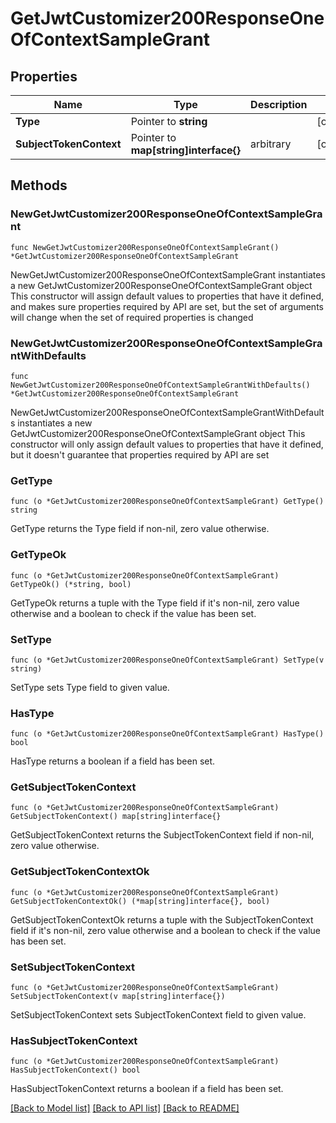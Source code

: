 # GetJwtCustomizer200ResponseOneOfContextSampleGrant

## Properties

Name | Type | Description | Notes
------------ | ------------- | ------------- | -------------
**Type** | Pointer to **string** |  | [optional] 
**SubjectTokenContext** | Pointer to **map[string]interface{}** | arbitrary | [optional] 

## Methods

### NewGetJwtCustomizer200ResponseOneOfContextSampleGrant

`func NewGetJwtCustomizer200ResponseOneOfContextSampleGrant() *GetJwtCustomizer200ResponseOneOfContextSampleGrant`

NewGetJwtCustomizer200ResponseOneOfContextSampleGrant instantiates a new GetJwtCustomizer200ResponseOneOfContextSampleGrant object
This constructor will assign default values to properties that have it defined,
and makes sure properties required by API are set, but the set of arguments
will change when the set of required properties is changed

### NewGetJwtCustomizer200ResponseOneOfContextSampleGrantWithDefaults

`func NewGetJwtCustomizer200ResponseOneOfContextSampleGrantWithDefaults() *GetJwtCustomizer200ResponseOneOfContextSampleGrant`

NewGetJwtCustomizer200ResponseOneOfContextSampleGrantWithDefaults instantiates a new GetJwtCustomizer200ResponseOneOfContextSampleGrant object
This constructor will only assign default values to properties that have it defined,
but it doesn't guarantee that properties required by API are set

### GetType

`func (o *GetJwtCustomizer200ResponseOneOfContextSampleGrant) GetType() string`

GetType returns the Type field if non-nil, zero value otherwise.

### GetTypeOk

`func (o *GetJwtCustomizer200ResponseOneOfContextSampleGrant) GetTypeOk() (*string, bool)`

GetTypeOk returns a tuple with the Type field if it's non-nil, zero value otherwise
and a boolean to check if the value has been set.

### SetType

`func (o *GetJwtCustomizer200ResponseOneOfContextSampleGrant) SetType(v string)`

SetType sets Type field to given value.

### HasType

`func (o *GetJwtCustomizer200ResponseOneOfContextSampleGrant) HasType() bool`

HasType returns a boolean if a field has been set.

### GetSubjectTokenContext

`func (o *GetJwtCustomizer200ResponseOneOfContextSampleGrant) GetSubjectTokenContext() map[string]interface{}`

GetSubjectTokenContext returns the SubjectTokenContext field if non-nil, zero value otherwise.

### GetSubjectTokenContextOk

`func (o *GetJwtCustomizer200ResponseOneOfContextSampleGrant) GetSubjectTokenContextOk() (*map[string]interface{}, bool)`

GetSubjectTokenContextOk returns a tuple with the SubjectTokenContext field if it's non-nil, zero value otherwise
and a boolean to check if the value has been set.

### SetSubjectTokenContext

`func (o *GetJwtCustomizer200ResponseOneOfContextSampleGrant) SetSubjectTokenContext(v map[string]interface{})`

SetSubjectTokenContext sets SubjectTokenContext field to given value.

### HasSubjectTokenContext

`func (o *GetJwtCustomizer200ResponseOneOfContextSampleGrant) HasSubjectTokenContext() bool`

HasSubjectTokenContext returns a boolean if a field has been set.


[[Back to Model list]](../README.md#documentation-for-models) [[Back to API list]](../README.md#documentation-for-api-endpoints) [[Back to README]](../README.md)


